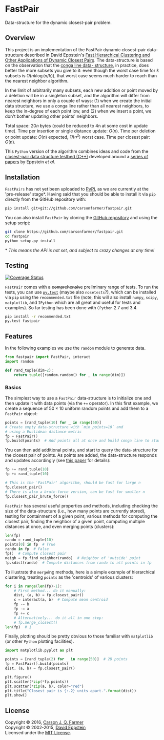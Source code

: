 # FastPair

Data-structure for the dynamic closest-pair problem.

## Overview

This project is an implementation of the FastPair dynamic closest-pair
data-structure described in David Eppstein's [Fast Hierarchical Clustering
and Other Applications of Dynamic Closest Pairs](http://dl.acm.org/citation.cfm?id=351829).
The data-structure is based on the observation that the [conga line data-
structure](https://www.ics.uci.edu/~eppstein/projects/pairs/Methods/), in
practice, does better the more subsets you give to it: even
though the worst case time for $k$ subsets is $O(nk\log{(n/k)})$, that worst
case seems much harder to reach than the nearest neighbor algorithm.

In the limit of arbitrarily many subsets, each new addition or point moved
by a deletion will be in a singleton subset, and the algorithm will
differ from nearest neighbors in only a couple of ways: (1) when we
create the initial data structure, we use a conga line rather than
all nearest neighbors, to keep the in-degree of each point low, and
(2) when we insert a point, we don't bother updating other points' neighbors.

Total space: $20n$ bytes (could be reduced to 4n at some cost in update time).
Time per insertion or single distance update: $O(n)$.
Time per deletion or point update: $O(n)$ expected, $O(n^2)$ worst case.
Time per closest pair: $O(n)$.

This `Python` version of the algorithm combines ideas and code from the
[closest-pair data structure testbed
(C++)](https://www.ics.uci.edu/~eppstein/projects/pairs/Source/testbed/)
developed around a
[series of papers](https://www.ics.uci.edu/~eppstein/projects/pairs/Papers/)
by Eppstein *et al.*

## Installation

`FastPairs` has not yet been uploaded to [PyPi](https://pypi.python.org/pypi),
as we are currently at the 'pre-release' stage\*. Having said that you should be
able to install it via `pip` directly from the GitHub repository with:

```bash
pip install git+git://github.com/carsonfarmer/fastpair.git
```

You can also install `FastPair` by cloning the
[GitHub repository](https://github.com/carsonfarmer/fastpair) and using the
setup script:

```bash
git clone https://github.com/carsonfarmer/fastpair.git
cd fastpair
python setup.py install
```

\* *This means the API is not set, and subject to crazy changes at any time!*

## Testing

[![Coverage Status](https://coveralls.io/repos/github/carsonfarmer/fastpair/badge.svg?branch=master)](https://coveralls.io/github/carsonfarmer/fastpair?branch=master)

`FastPair` comes with a <del>comprehensive</del> preliminary range
of tests. To run the tests, you can use [`py.test`](http://pytest.org/latest/)
(maybe also `nosetests`?), which can be installed via `pip` using the
`recommended.txt` file (note, this will also install `numpy`, `scipy`,
`matplotlib`, and `IPython` which are all great and useful for
tests and examples). So far testing has been done with `CPython` 2.7 and 3.4.

```bash
pip install -r recommended.txt
py.test fastpair
```

## Features

In the following examples we use the `random` module to generate data.

```python
from fastpair import FastPair, interact
import random

def rand_tuple(dim=2):
    return tuple([random.random() for _ in range(dim)])
```

### Basics

The simplest way to use a `FastPair` data-structure is to initialize one
and then update it with data points (via the `+=` operator). In this first example, we create a sequence of $50 \times 10$ uniform random points and
add them to a `FastPair` object:

```python
points = [rand_tuple(10) for _ in range(50)]
# Create empty data-structure with `min_points=10` and
# using a Euclidean distance metric
fp = FastPair()
fp.build(points)  # Add points all at once and build conga line to start
```

You can then add additional points, and start to query the data-structure for
the closest pair of points. As points are added, the data-structure responds
and updates accordingly
(see [this paper](http://dl.acm.org/citation.cfm?id=351829) for details):

```python
fp += rand_tuple(10)
fp += rand_tuple(10)

# This is the 'FastPair' algorithm, should be fast for large n
fp.closest_pair()
# There is also a brute-force version, can be fast for smaller n
fp.closest_pair_brute_force()
```

`FastPair` has several useful properties and methods, including checking the
size of the data-structure (i.e., how many points are currently stored),
testing for containment of a given point, various methods for computing the
closest pair, finding the neighbor of a given point, computing multiple
distances at once, and even merging points (clusters):

```python
len(fp)
rando = rand_tuple(10)
points[0] in fp  # True
rando in fp  # False
fp()  # Compute closest pair
neigh = fp.find_neighbor(rando)  # Neighbor of 'outside' point
fp.sdist(rando)  # Compute distances from rando to all points in fp
```

To illustrate the `merge`ing methods, here is a simple example of hierarchical
clustering, treating `points` as the 'centroids' of various clusters:

```python
for i in range(len(fp)-1):
    # First method... do it manually:
    dist, (a, b) = fp.closest_pair()
    c = interact(a, b)  # Compute mean centroid
    fp -= b
    fp -= a
    fp += c
    # Alternatively... do it all in one step:
    # fp.merge_closest()
len(fp)  # 1
```

Finally, plotting should be pretty obvious to those familiar with `matplotlib`
(or other `Python` plotting facilities).

```python
import matplotlib.pyplot as plt

points = [rand_tuple(2) for _ in range(50)]  # 2D points
fp = FastPair().build(points)
dist, (a, b) = fp.closest_pair()

plt.figure()
plt.scatter(*zip(*fp.points))
plt.scatter(*zip(a, b), color="red")
plt.title("Closest pair is {:.2} units apart.".format(dist))
plt.show()
```

## License

Copyright © 2016, [Carson J. Q. Farmer](http://carsonfarmer.com/)  
Copyright © 2002-2015, [David Eppstein](https://www.ics.uci.edu/~eppstein/)  
Licensed under the [MIT License](http://opensource.org/licenses/MIT).  
